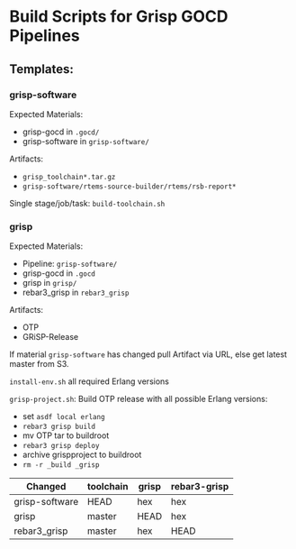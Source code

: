 Build Scripts for Grisp GOCD Pipelines
======================================

Templates:
-----------

### grisp-software

Expected Materials:

* grisp-gocd in `.gocd/`
* grisp-software in `grisp-software/`

Artifacts:

* `grisp_toolchain*.tar.gz`
* `grisp-software/rtems-source-builder/rtems/rsb-report*`

Single stage/job/task: `build-toolchain.sh`

### grisp

Expected Materials:

* Pipeline: `grisp-software/`
* grisp-gocd in `.gocd`
* grisp in `grisp/`
* rebar3_grisp in `rebar3_grisp`

Artifacts:

* OTP
* GRiSP-Release

If material `grisp-software` has changed pull Artifact via URL, else get latest master from S3.

`install-env.sh` all required Erlang versions

`grisp-project.sh`: Build OTP release with all possible Erlang versions:

* set `asdf local erlang`
* `rebar3 grisp build`
* mv OTP tar to buildroot
* `rebar3 grisp deploy`
* archive grispproject to buildroot
* `rm -r _build _grisp`

| Changed        | toolchain | grisp | rebar3-grisp |
|----------------|-----------|-------|--------------|
| grisp-software | HEAD      | hex   | hex          |
| grisp          | master    | HEAD  | hex          |
| rebar3_grisp   | master    | hex   | HEAD         |
